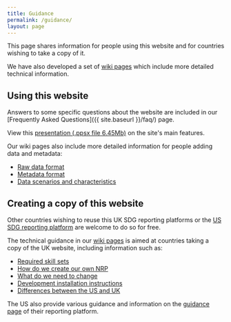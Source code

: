 ```yaml
---
title: Guidance
permalink: /guidance/
layout: page
---
```


This page shares information for people using this website and for countries wishing to take a copy of it.

We have also developed a set of <a href="https://github.com/datasciencecampus/sdg-indicators/wiki" onClick='ga("send", "event", "Guidance", "wiki", "wiki homepage")'>wiki pages</a> which include more detailed technical information.

## Using this website
Answers to some specific questions about the website are included in our [Frequently Asked Questions]({{ site.baseurl }}/faq/) page.

View this <a href="{{site.baseurl}}/public/NRP VIDEO DEMO May2018.ppsx" onClick='ga("send", "event", "Guidance", "presentation", "view presentation")'>presentation (.ppsx file 6.45Mb)</a> on the site's main features.

Our wiki pages also include more detailed information for people adding data and metadata:
- <a href="https://github.com/datasciencecampus/sdg-indicators/wiki/Raw-data-format" onClick='ga("send", "event", "Guidance", "wiki", "raw data format")'>Raw data format</a> []( )
-	<a href="https://github.com/datasciencecampus/sdg-indicators/wiki/Metadata-format" onClick='ga("send", "event", "Guidance", "wiki", "metadata format")'>Metadata format</a>
- <a href="https://github.com/datasciencecampus/sdg-indicators/wiki/Data-scenarios-and-characteristics" onClick='ga("send", "event", "Guidance", "wiki", "data scenarios and characteristics")'>Data scenarios and characteristics</a>

## Creating a copy of this website
Other countries wishing to reuse this UK SDG reporting platforms or the [US SDG reporting platform](https://sdg.data.gov/) are welcome to do so for free.

The technical guidance in our <a href="https://github.com/datasciencecampus/sdg-indicators/wiki" onClick='ga("send", "event", "Guidance", "wiki", "wiki homepage")'>wiki pages</a> is aimed at countries taking a copy of the UK website, including information such as:
-	<a href="https://github.com/datasciencecampus/sdg-indicators/wiki/Required-skill-sets" onClick='ga("send", "event", "Guidance", "wiki", "required skill set")'>Required skill sets</a>
-	<a href="https://github.com/datasciencecampus/sdg-indicators/wiki/How-do-we-create-our-own-NRP" onClick='ga("send", "event", "Guidance", "wiki", "how do we create our own nrp")'>How do we create our own NRP</a>
-	<a href="https://github.com/datasciencecampus/sdg-indicators/wiki/What-do-we-need-to-change" onClick='ga("send", "event", "Guidance", "wiki", "what do we need to change")'>What do we need to change</a>
-	<a href="https://github.com/datasciencecampus/sdg-indicators/wiki/Development-installation-instructions" onClick='ga("send", "event", "Guidance", "wiki", "development installation instructions")'>Development installation instructions</a>
-	<a href="https://github.com/datasciencecampus/sdg-indicators/wiki/Differences-between-the-US-and-UK-NRPs" onClick='ga("send", "event", "Guidance", "wiki", "differences between the uk and uk")'>Differences between the US and UK</a>

The US also provide various guidance and information on the [guidance page]( https://sdg.data.gov/guidance/) of their reporting platform.
